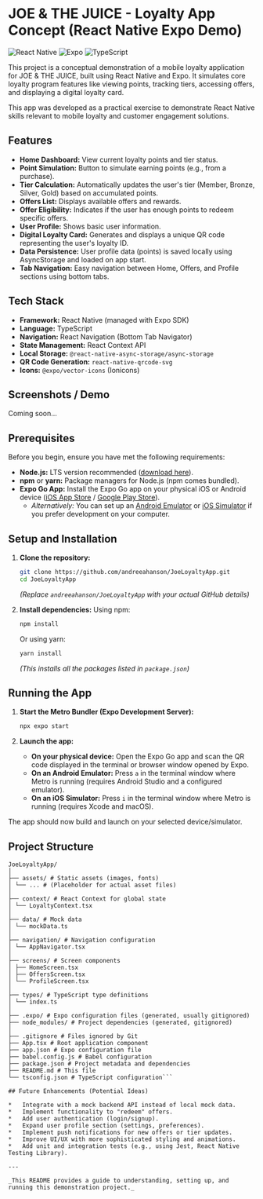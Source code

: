 # JOE & THE JUICE - Loyalty App Concept (React Native Expo Demo)

![React Native](https://img.shields.io/badge/React%20Native-0.69-blue?logo=react) ![Expo](https://img.shields.io/badge/Expo-SDK%2049+-blue?logo=expo) ![TypeScript](https://img.shields.io/badge/TypeScript-5.1-blue?logo=typescript)

This project is a conceptual demonstration of a mobile loyalty application for JOE & THE JUICE, built using React Native and Expo. It simulates core loyalty program features like viewing points, tracking tiers, accessing offers, and displaying a digital loyalty card.

This app was developed as a practical exercise to demonstrate React Native skills relevant to mobile loyalty and customer engagement solutions.

## Features

*   **Home Dashboard:** View current loyalty points and tier status.
*   **Point Simulation:** Button to simulate earning points (e.g., from a purchase).
*   **Tier Calculation:** Automatically updates the user's tier (Member, Bronze, Silver, Gold) based on accumulated points.
*   **Offers List:** Displays available offers and rewards.
*   **Offer Eligibility:** Indicates if the user has enough points to redeem specific offers.
*   **User Profile:** Shows basic user information.
*   **Digital Loyalty Card:** Generates and displays a unique QR code representing the user's loyalty ID.
*   **Data Persistence:** User profile data (points) is saved locally using AsyncStorage and loaded on app start.
*   **Tab Navigation:** Easy navigation between Home, Offers, and Profile sections using bottom tabs.

## Tech Stack

*   **Framework:** React Native (managed with Expo SDK)
*   **Language:** TypeScript
*   **Navigation:** React Navigation (Bottom Tab Navigator)
*   **State Management:** React Context API
*   **Local Storage:** `@react-native-async-storage/async-storage`
*   **QR Code Generation:** `react-native-qrcode-svg`
*   **Icons:** `@expo/vector-icons` (Ionicons)

## Screenshots / Demo

Coming soon…

## Prerequisites

Before you begin, ensure you have met the following requirements:

*   **Node.js:** LTS version recommended ([download here](https://nodejs.org/)).
*   **npm** or **yarn:** Package managers for Node.js (npm comes bundled).
*   **Expo Go App:** Install the Expo Go app on your physical iOS or Android device ([iOS App Store](https://apps.apple.com/us/app/expo-go/id982107779) / [Google Play Store](https://play.google.com/store/apps/details?id=host.exp.exponent)).
    *   _Alternatively:_ You can set up an [Android Emulator](https://docs.expo.dev/workflow/android-studio-emulator/) or [iOS Simulator](https://docs.expo.dev/workflow/ios-simulator/) if you prefer development on your computer.

## Setup and Installation

1.  **Clone the repository:**
    ```bash
    git clone https://github.com/andreeahanson/JoeLoyaltyApp.git
    cd JoeLoyaltyApp
    ```
    *(Replace `andreeahanson/JoeLoyaltyApp` with your actual GitHub details)*

2.  **Install dependencies:**
    Using npm:
    ```bash
    npm install
    ```
    Or using yarn:
    ```bash
    yarn install
    ```
    *(This installs all the packages listed in `package.json`)*

## Running the App

1.  **Start the Metro Bundler (Expo Development Server):**
    ```bash
    npx expo start
    ```

2.  **Launch the app:**
    *   **On your physical device:** Open the Expo Go app and scan the QR code displayed in the terminal or browser window opened by Expo.
    *   **On an Android Emulator:** Press `a` in the terminal window where Metro is running (requires Android Studio and a configured emulator).
    *   **On an iOS Simulator:** Press `i` in the terminal window where Metro is running (requires Xcode and macOS).

The app should now build and launch on your selected device/simulator.

## Project Structure
```
JoeLoyaltyApp/
│
├── assets/ # Static assets (images, fonts)
│ └── ... # (Placeholder for actual asset files)
│
├── context/ # React Context for global state
│ └── LoyaltyContext.tsx
│
├── data/ # Mock data
│ └── mockData.ts
│
├── navigation/ # Navigation configuration
│ └── AppNavigator.tsx
│
├── screens/ # Screen components
│ ├── HomeScreen.tsx
│ ├── OffersScreen.tsx
│ └── ProfileScreen.tsx
│
├── types/ # TypeScript type definitions
│ └── index.ts
│
├── .expo/ # Expo configuration files (generated, usually gitignored)
├── node_modules/ # Project dependencies (generated, gitignored)
│
├── .gitignore # Files ignored by Git
├── App.tsx # Root application component
├── app.json # Expo configuration file
├── babel.config.js # Babel configuration
├── package.json # Project metadata and dependencies
├── README.md # This file
└── tsconfig.json # TypeScript configuration```

## Future Enhancements (Potential Ideas)

*   Integrate with a mock backend API instead of local mock data.
*   Implement functionality to "redeem" offers.
*   Add user authentication (login/signup).
*   Expand user profile section (settings, preferences).
*   Implement push notifications for new offers or tier updates.
*   Improve UI/UX with more sophisticated styling and animations.
*   Add unit and integration tests (e.g., using Jest, React Native Testing Library).

---

_This README provides a guide to understanding, setting up, and running this demonstration project._
